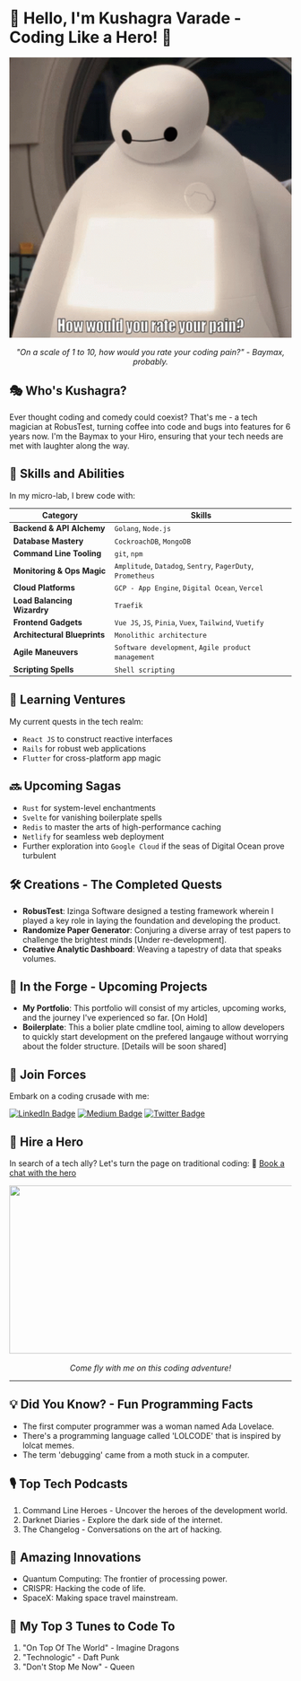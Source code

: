 # 🤖 Hello, I'm Kushagra Varade - Coding Like a Hero! 🦾

<p align="center">
  <img width="600" height="500" src="https://github.com/varadekd/Varadekd/blob/main/baymax_feedback.gif">
</p>
<p align="center">
  <i>"On a scale of 1 to 10, how would you rate your coding pain?" - Baymax, probably.</i>
</p>

## 🎭 Who's Kushagra?
Ever thought coding and comedy could coexist? That's me - a tech magician at RobusTest, turning coffee into code and bugs into features for 6 years now. I'm the Baymax to your Hiro, ensuring that your tech needs are met with laughter along the way.

## 🚀 Skills and Abilities
In my micro-lab, I brew code with:

| Category                      | Skills                                                  |
|-------------------------------|---------------------------------------------------------|
| **Backend & API Alchemy**     | `Golang`, `Node.js`                                     |
| **Database Mastery**          | `CockroachDB`, `MongoDB`                                |
| **Command Line Tooling**      | `git`, `npm`                                            |
| **Monitoring & Ops Magic**    | `Amplitude`, `Datadog`, `Sentry`, `PagerDuty`, `Prometheus` |
| **Cloud Platforms**           | `GCP - App Engine`, `Digital Ocean`, `Vercel`           |
| **Load Balancing Wizardry**   | `Traefik`                                               |
| **Frontend Gadgets**          | `Vue JS`, `JS`, `Pinia`, `Vuex`, `Tailwind`, `Vuetify`  |
| **Architectural Blueprints**  | `Monolithic architecture`                               |
| **Agile Maneuvers**           | `Software development`, `Agile product management`      |
| **Scripting Spells**          | `Shell scripting`                                       |


## 📘 Learning Ventures
My current quests in the tech realm:
- `React JS` to construct reactive interfaces
- `Rails` for robust web applications
- `Flutter` for cross-platform app magic

## 🔜 Upcoming Sagas
- `Rust` for system-level enchantments
- `Svelte` for vanishing boilerplate spells
- `Redis` to master the arts of high-performance caching
- `Netlify` for seamless web deployment
- Further exploration into `Google Cloud` if the seas of Digital Ocean prove turbulent

## 🛠 Creations - The Completed Quests
- **RobusTest**: Izinga Software designed a testing framework wherein I played a key role in laying the foundation and developing the product.
- **Randomize Paper Generator**: Conjuring a diverse array of test papers to challenge the brightest minds [Under re-development].
- **Creative Analytic Dashboard**: Weaving a tapestry of data that speaks volumes.

## 🌱 In the Forge - Upcoming Projects
- **My Portfolio**: This portfolio will consist of my articles, upcoming works, and the journey I've experienced so far. [On Hold]
- **Boilerplate**: This a bolier plate cmdline tool, aiming to allow developers to quickly start development on the prefered langauge without worrying about the folder structure. [Details will be soon shared] 

## 🤝 Join Forces

Embark on a coding crusade with me:

[![LinkedIn Badge](https://img.shields.io/badge/LinkedIn-0077B5?style=flat-square&logo=linkedin&logoColor=white)](https://www.linkedin.com/in/kushagravarade/)
[![Medium Badge](https://img.shields.io/badge/Medium-12100E?style=flat-square&logo=medium&logoColor=white)](https://kushagravarade.medium.com/)
[![Twitter Badge](https://img.shields.io/badge/Twitter-1DA1F2?style=flat-square&logo=twitter&logoColor=white)](https://twitter.com/Varade19)
<!-- [![Substack Badge](https://img.shields.io/badge/Substack-FF6719?style=flat-square&logo=substack&logoColor=white)](YOUR_SUBSTACK_URL) -->

## 💼 Hire a Hero
In search of a tech ally? Let's turn the page on traditional coding:
📅 [Book a chat with the hero](https://calendly.com/kushagravarade/new-project-discussion)

<!-- Baymax and Hiro high-five GIF -->
<p align="center">
  <img width="800" height="300" src="https://media.giphy.com/media/v1.Y2lkPTc5MGI3NjExMmlrMWp4c2c5YnRzNHplajFubDU3Y3NyNHh4bzltYWJjZTdobGZ5OCZlcD12MV9pbnRlcm5hbF9naWZfYnlfaWQmY3Q9Zw/ennYhyMoLVgHK/giphy.gif">
</p>
<p align="center">
  <i>Come fly with me on this coding adventure!</i>
</p>


---

## 💡 Did You Know? - Fun Programming Facts
- The first computer programmer was a woman named Ada Lovelace.
- There's a programming language called 'LOLCODE' that is inspired by lolcat memes.
- The term 'debugging' came from a moth stuck in a computer.

<!-- 🔗 Dive deeper into these fascinating tales: [Read More](URL_TO_ARTICLES_ON_PROGRAMMING_FACTS) -->

## 🎙️ Top Tech Podcasts
1. Command Line Heroes - Uncover the heroes of the development world.
2. Darknet Diaries - Explore the dark side of the internet.
3. The Changelog - Conversations on the art of hacking.

## 🚀 Amazing Innovations
- Quantum Computing: The frontier of processing power.
- CRISPR: Hacking the code of life.
- SpaceX: Making space travel mainstream.

## 🎵 My Top 3 Tunes to Code To
1. "On Top Of The World" - Imagine Dragons
2. "Technologic" - Daft Punk
3. "Don't Stop Me Now" - Queen

<!-- 🎶 Jam with me: [My Coding Playlist](URL_TO_YOUR_PLAYLIST) -->

